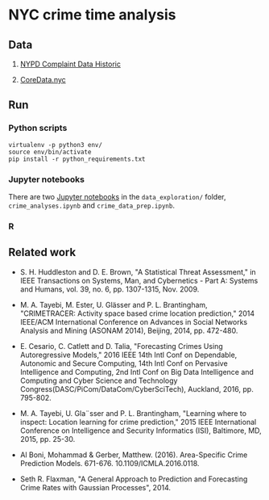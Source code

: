 # NYC crime time analysis

## Data

1. [NYPD Complaint Data Historic](https://data.cityofnewyork.us/Public-Safety/NYPD-Complaint-Data-Historic/qgea-i56i)

2. [CoreData.nyc](http://app.coredata.nyc/)

## Run

### Python scripts

```
virtualenv -p python3 env/
source env/bin/activate
pip install -r python_requirements.txt
```

### Jupyter notebooks

There are two [Jupyter notebooks](http://jupyter.readthedocs.io/en/latest/running.html) in the `data_exploration/` folder, `crime_analyses.ipynb` and `crime_data_prep.ipynb`.

### R


## Related work

- S. H. Huddleston and D. E. Brown, "A Statistical Threat Assessment," in IEEE Transactions on Systems, Man, and Cybernetics - Part A: Systems and Humans, vol. 39, no. 6, pp. 1307-1315, Nov. 2009.

- M. A. Tayebi, M. Ester, U. Glässer and P. L. Brantingham, "CRIMETRACER: Activity space based crime location prediction," 2014 IEEE/ACM International Conference on Advances in Social Networks Analysis and Mining (ASONAM 2014), Beijing, 2014, pp. 472-480.

- E. Cesario, C. Catlett and D. Talia, "Forecasting Crimes Using Autoregressive Models," 2016 IEEE 14th Intl Conf on Dependable, Autonomic and Secure Computing, 14th Intl Conf on Pervasive Intelligence and Computing, 2nd Intl Conf on Big Data Intelligence and Computing and Cyber Science and Technology Congress(DASC/PiCom/DataCom/CyberSciTech), Auckland, 2016, pp. 795-802.

- M. A. Tayebi, U. Gla¨sser and P. L. Brantingham, "Learning where to inspect: Location learning for crime prediction," 2015 IEEE International Conference on Intelligence and Security Informatics (ISI), Baltimore, MD, 2015, pp. 25-30.

- Al Boni, Mohammad & Gerber, Matthew. (2016). Area-Specific Crime Prediction Models. 671-676. 10.1109/ICMLA.2016.0118.

- Seth R. Flaxman, "A General Approach to Prediction and Forecasting Crime Rates with Gaussian
Processes", 2014.
